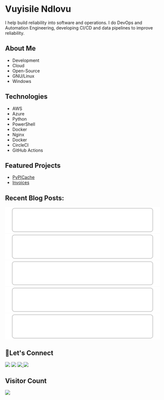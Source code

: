 # Vuyisile Ndlovu

I help build reliability into software and operations. I do DevOps and Automation Engineering, developing CI/CD and data pipelines to improve reliability.

## About Me

- Development
- Cloud
- Open-Source
- GNU/Linux
- Windows

## Technologies

- AWS
- Azure
- Python
- PowerShell
- Docker
- Nginx
- Docker
- CircleCI
- GitHub Actions

## Featured Projects

- [PyPICache](https://terrameijar.github.io/PyPICache/)
- [Invoices](https://github.com/terrameijar/invoices)

## Recent Blog Posts:
<!-- blog-post-list:start -->
[![On work and layoffs](https://raw.githubusercontent.com/terrameijar/terrameijar/main/blog-post-list-output/Vuyisile_Ndlovu/On_work_and_layoffs.svg)](https://vuyisile.com/on-work-and-layoffs/)
[![Databases in AWS: RDS](https://raw.githubusercontent.com/terrameijar/terrameijar/main/blog-post-list-output/Vuyisile_Ndlovu/Databases_in_AWS__RDS.svg)](https://vuyisile.com/databases-in-aws-rds/)
[![AWS: Auto Scaling](https://raw.githubusercontent.com/terrameijar/terrameijar/main/blog-post-list-output/Vuyisile_Ndlovu/AWS__Auto_Scaling.svg)](https://vuyisile.com/aws-auto-scaling/)
[![High Availability: Load Balancers and Auto Scaling](https://raw.githubusercontent.com/terrameijar/terrameijar/main/blog-post-list-output/Vuyisile_Ndlovu/High_Availability__Load_Balancers_and_Auto_Scaling.svg)](https://vuyisile.com/high-availability-load-balancers-and-auto-scaling/)
[![AWS EC2 Storage](https://raw.githubusercontent.com/terrameijar/terrameijar/main/blog-post-list-output/Vuyisile_Ndlovu/AWS_EC2_Storage.svg)](https://vuyisile.com/aws-ec2-storage/)


<!-- blog-post-list:end -->

## 🤝Let's Connect
<p>
  <a href="https://twitter.com/terrameijar"><img src="https://img.shields.io/badge/twitter-%231DA1F2.svg?&style=for-the-badge&logo=twitter&logoColor=white" height=25></a> 
  <a href="https://dev.to/vndlovu"><img src="https://img.shields.io/badge/dev.to-0A0A0A?style=for-the-badge&logo=devdotto&logoColor=white" height=25></a> 
  <a href="https://www.linkedin.com/in/vuyisile-ndlovu-080b3891/"><img src="https://img.shields.io/badge/linkedin-%230077B5.svg?&style=for-the-badge&logo=linkedin&logoColor=white" height=25> </a>
  <a href="mailto:vuyisilendlovu@gmail.com"><img src="https://img.shields.io/badge/gmail-%EA4225.svg?&style=for-the-badge&logo=gmail&logoColor=red" height=25></a>
</p>


## Visitor Count

![](https://komarev.com/ghpvc/?username=terrameijar)

